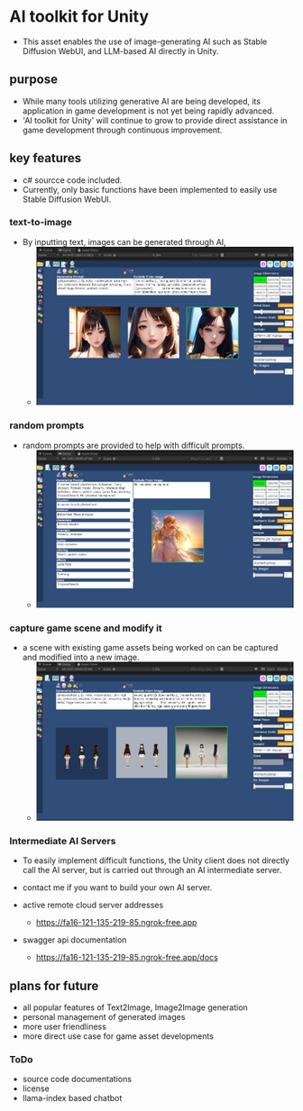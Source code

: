 
# AI toolkit for Unity

* This asset enables the use of image-generating AI such as Stable Diffusion WebUI,  and LLM-based AI directly in Unity.

## purpose

* While many tools utilizing generative AI are being developed, its application in game development is not yet being rapidly advanced.
* 'AI toolkit for Unity' will continue to grow to provide direct assistance in game development through continuous improvement.

## key features

* c# sourcce code included.
* Currently, only basic functions have been implemented to easily use Stable Diffusion WebUI.

### text-to-image

* By inputting text, images can be generated through AI,
  * ![image](Pictures/2023-08-16%20161907.png)

### random prompts

* random prompts are provided to help with difficult prompts.
  * ![image](Pictures/2023-08-16%20162019.png)

### capture game scene and modify it

* a scene with existing game assets being worked on can be captured and modified into a new image.
  * ![image](Pictures/2023-08-16%20161438.png)

### Intermediate AI Servers

* To easily implement difficult functions, the Unity client does not directly call the AI server, but is carried out through an AI intermediate server.
* contact me if you want to build your own AI server.

* active remote cloud server addresses 
  * https://fa16-121-135-219-85.ngrok-free.app

* swagger api documentation
  * https://fa16-121-135-219-85.ngrok-free.app/docs

## plans for future

* all popular features of Text2Image, Image2Image generation
* personal management of generated images
* more user friendliness
* more direct use case for game asset developments

### ToDo

* source code documentations
* license 
* llama-index based chatbot

